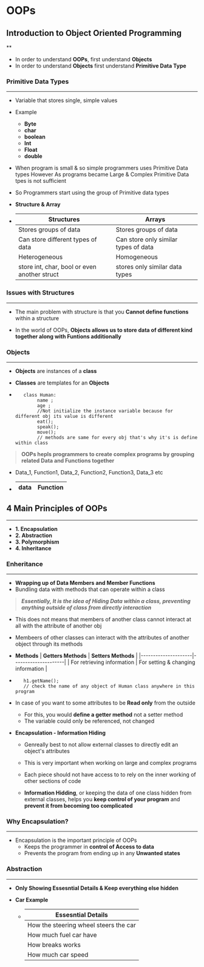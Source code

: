 # OOPs


## Introduction to Object Oriented Programming
**
- In order to understand **OOPs**, first understand **Objects**
- In order to understand **Objects** first  understand **Primitive Data Type**

### **Primitive Data Types**
***
- Variable that stores single, simple values
- Example
  - **Byte**
  - **char**
  - **boolean**
  - **Int**
  - **Float**
  - **double**
  
- When program is small & so simple programmers uses Primitive Data types However As programs became Large & Complex Primitive Data tpes is not sufficient

- So Programmers start using the group of Primitive data types

- **Structure & Array**
- | Structures | Arrays |
  |------------|---------|
  | Stores groups of data | Stores groups of data|
  | Can store different types of data | Can store only similar types of data| 
  | Heterogeneous | Homogeneous|
  | store int, char, bool or even another struct |stores only similar data types|

### Issues with Structures
***
- The main problem with structure is that you **Cannot define functions** within a structure

- In the world of OOPs, **Objects allows us to store data of different kind together along with Funtions additionally**


### **Objects**
***
  - **Objects** are instances of a **class**
  - **Classes** are templates for an **Objects**
  
- ```code
     class Human:
          name ;
          age ;
          //Not initialize the instance variable because for different obj its value is different
          eat();
          speak();
          move();
          // methods are same for every obj that's why it's is define within class
  ```
  
> **OOPs hepls programmers to create complex programs by grouping related Data and Functions together**
- Data_1, Function1, Data_2, Function2, Function3, Data_3 etc
- | data | Function|
  |------|---------|

## **4 Main Principles of OOPs**
***
* **1. Encapsulation**
* **2. Abstraction**
* **3. Polymorphism**
* **4. Inheritance**


### **Enheritance**
***
   - **Wrapping up of Data Members and Member Functions**
   - Bundling data witth methods that can operate within a class
   
   > ***Essentially, It is the idea of **Hiding Data** within a class, preventing anything outside of class from directly interaction***
   
   - This does not means that members of another class cannot interact at all with the attribute of another obj
   
   - Membeers of other classes can interact with the attributes of another object through its methods

- **Methods**
| **Getters Methods** | **Setters Methods** |
|---------------------|---------------------|
| For retrieving information | For setting & changing information |

- ```code
     h1.getName();
     // check the name of any object of Human class anywhere in this program

- In case of you want to some attributes to be **Read only** from the outside
  - For this, you would **define a getter method** not a setter method
  - The variable could only be referenced, not changed


- **Encapsulation - Information Hiding**
  - Genreally best to not allow external classes to directly edit an object's attributes
  - This is very important when working on large and complex programs
  - Each piece should not have access to to rely on the inner working of other sections of code
  
  - **Information Hidding**, or keeping the data of one class hidden from external classes, helps you **keep control of your program** and **prevent it from becoming too complicated**

### Why Encapsulation?
***
- Encapsulation is the important principle of OOPs
  - Keeps the programmer in **control of Access to data**
  - Prevents the program from ending up in any **Unwanted states**


### **Abstraction**
***
   - **Only Showing Essesntial Details & Keep everything else hidden**
   
- **Car Example**
   - |**Essesntial Details**|
     |----------------------|
     | How the steering wheel steers the car|
     |How much fuel car have|
     | How breaks works |
     | How much car speed|










